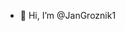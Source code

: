 - 👋 Hi, I’m @JanGroznik1

<!---
JanGroznik1/JanGroznik1 is a ✨ special ✨ repository because its `README.md` (this file) appears on your GitHub profile.
You can click the Preview link to take a look at your changes.
--->
